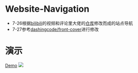 # Website-Navigation
- 7-26根据[bilibili](https://www.bilibili.com/video/BV1bE411k7Ni)的视频和评论里大佬的[仓库](https://github.com/fuyanz/bilibili-codes)修改而成的站点导航
- 7-27参考[dashingcode/front-cover](https://github.com/dashingcode/front-cover/)进行修改
# 演示
[Demo](https://3stones.tk/)
![](https://cdn.jsdelivr.net/gh/HongTonYoo/HongTonYoo.github.io@master/image/Website-Navigation.png)
